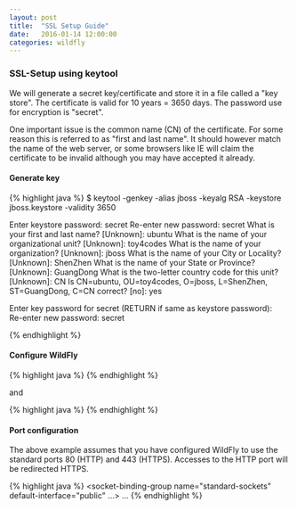```yaml
---
layout: post
title:  "SSL Setup Guide"
date:   2016-01-14 12:00:00
categories: wildfly
---
```


### SSL-Setup using keytool

We will generate a secret key/certificate and store it in a file called a "key store". The certificate is valid for 10 years = 3650 days. The password use for encryption is "secret".

One important issue is the common name (CN) of the certificate. For some reason this is referred to as "first and last name". It should however match the name of the web server, or some browsers like IE will claim the certificate to be invalid although you may have accepted it already.

#### Generate key

{% highlight java %}
$ keytool -genkey -alias jboss -keyalg RSA -keystore jboss.keystore -validity 3650

Enter keystore password: secret
Re-enter new password: secret
What is your first and last name?
  [Unknown]:  ubuntu
What is the name of your organizational unit?
  [Unknown]:  toy4codes
What is the name of your organization?
  [Unknown]:  jboss
What is the name of your City or Locality?
  [Unknown]:  ShenZhen
What is the name of your State or Province?
  [Unknown]:  GuangDong
What is the two-letter country code for this unit?
  [Unknown]:  CN
Is CN=ubuntu, OU=toy4codes, O=jboss, L=ShenZhen, ST=GuangDong, C=CN correct?
  [no]:  yes

Enter key password for <jboss> secret
    (RETURN if same as keystore password):  
Re-enter new password: secret

{% endhighlight %}

#### Configure WildFly

{% highlight java %}
<security-realm name="SecureRealm">
    <server-identities>
        <ssl>
            <keystore path="jboss.keystore" relative-to="jboss.server.config.dir" keystore-password="secret"/>
        </ssl>
    </server-identities>
</security-realm>
{% endhighlight %}

and

{% highlight java %}
<https-listener name="https" socket-binding="https" security-realm="SecureRealm"/>
{% endhighlight %}

#### Port configuration

The above example assumes that you have configured WildFly to use the standard ports 80 (HTTP) and 443 (HTTPS). Accesses to the HTTP port will be redirected HTTPS.

{% highlight java %}
<socket-binding-group name="standard-sockets" default-interface="public" ...>
<socket-binding name="http" port="80" />
<socket-binding name="https" port="443" />
...
</socket-binding-group>
{% endhighlight %}
